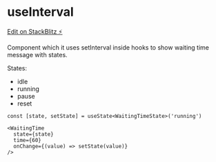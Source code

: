 # useInterval

[Edit on StackBlitz ⚡️](https://stackblitz.com/edit/vitejs-vite-8radic)

Component which it uses setInterval inside hooks to show waiting time message with states.

States:

- idle
- running
- pause
- reset

```
const [state, setState] = useState<WaitingTimeState>('running')

<WaitingTime
  state={state}
  time={60}
  onChange={(value) => setState(value)}
/>
```

